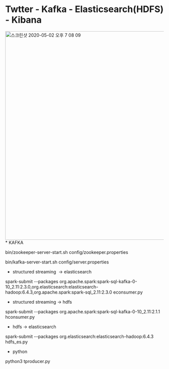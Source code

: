 # Twtter - Kafka - Elasticsearch(HDFS) - Kibana

<div>
 <img width="664" alt="스크린샷 2020-05-02 오후 7 08 09" src="https://user-images.githubusercontent.com/39682914/80861263-654a8b80-8ca8-11ea-8933-b71272fb5d47.png">
 </div>
* KAFKA

bin/zookeeper-server-start.sh config/zookeeper.properties

bin/kafka-server-start.sh config/server.properties

* structured streaming  ->  elasticsearch

spark-submit --packages org.apache.spark:spark-sql-kafka-0-10_2.11:2.3.0,org.elasticsearch:elasticsearch-hadoop:6.4.3,org.apache.spark:spark-sql_2.11:2.3.0 econsumer.py

* structured streaming -> hdfs

spark-submit --packages org.apache.spark:spark-sql-kafka-0-10_2.11:2.1.1 hconsumer.py

* hdfs -> elasticsearch 

spark-submit --packages org.elasticsearch:elasticsearch-hadoop:6.4.3 hdfs_es.py

* python

python3 tproducer.py <filename>
